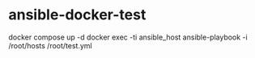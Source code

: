 # ansible-docker-test

docker compose up -d
docker exec -ti ansible_host ansible-playbook -i /root/hosts /root/test.yml
